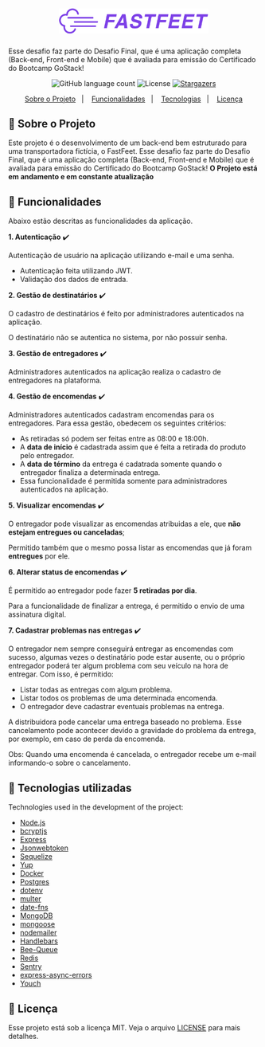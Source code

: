 <h1 align="center">
  <img alt="Fastfeet" title="Fastfeet" src=".github/logo.png" width="300px" />
</h1>

<p>Esse desafio faz parte do Desafio Final, que é uma aplicação completa (Back-end, Front-end e Mobile) que é avaliada para emissão do Certificado do Bootcamp GoStack!</p>

<p align="center">
  <img alt="GitHub language count" src="https://img.shields.io/github/languages/count/rlocatelli9/backend-FastFeet?color=%2304D361">

  <img alt="License" src="https://img.shields.io/badge/license-MIT-%2304D361">

  <a href="https://github.com/rlocatelli9/backend-FastFeet/stargazers">
    <img alt="Stargazers" src="https://img.shields.io/github/stars/rlocatelli9/backend-FastFeet?style=social">
  </a>
</p>

<p align="center">
  <a href="#rocket-sobre-o-projeto">Sobre o Projeto</a>&nbsp;&nbsp;&nbsp;|&nbsp;&nbsp;&nbsp;
  <a href="#rocket-funcionalidades">Funcionalidades</a>&nbsp;&nbsp;&nbsp;|&nbsp;&nbsp;&nbsp;
  <a href="#rocket-tecnologias-utilizadas">Tecnologias</a>&nbsp;&nbsp;&nbsp;|&nbsp;&nbsp;&nbsp;
  <a href="#memo-licença">Licença</a>
</p>

## :rocket: Sobre o Projeto

Este projeto é o desenvolvimento de um back-end bem estruturado para uma transportadora fictícia, o FastFeet. Esse desafio faz parte do Desafio Final, que é uma aplicação completa (Back-end, Front-end e Mobile) que é avaliada para emissão do Certificado do Bootcamp GoStack! **O Projeto está em andamento e em constante atualização**

## :rocket: Funcionalidades

Abaixo estão descritas as funcionalidades da aplicação.

**1. Autenticação** :heavy_check_mark:

Autenticação de usuário na aplicação utilizando e-mail e uma senha.

- Autenticação feita utilizando JWT.
- Validação dos dados de entrada.

**2. Gestão de destinatários** :heavy_check_mark:

O cadastro de destinatários é feito por administradores autenticados na aplicação.

O destinatário não se autentica no sistema, por não possuir senha.

**3. Gestão de entregadores** :heavy_check_mark:

Administradores autenticados na aplicação realiza o cadastro de entregadores na plataforma.

**4. Gestão de encomendas** :heavy_check_mark:

Administradores autenticados cadastram encomendas para os entregadores. Para essa gestão, obedecem os seguintes critérios:

- As retiradas só podem ser feitas entre as 08:00 e 18:00h.
- A **data de início** é cadastrada assim que é feita a retirada do produto pelo entregador.
- A **data de término** da entrega é cadatrada somente quando o entregador finaliza a determinada entrega.
- Essa funcionalidade é permitida somente para administradores autenticados na aplicação.

**5. Visualizar encomendas** :heavy_check_mark:

O entregador pode visualizar as encomendas atribuidas a ele, que **não estejam entregues ou canceladas**;

Permitido também que o mesmo possa listar as encomendas que já foram **entregues** por ele.

**6. Alterar status de encomendas** :heavy_check_mark:

É permitido ao entregador pode fazer **5 retiradas por dia**.

Para a funcionalidade de finalizar a entrega, é permitido o envio de uma assinatura digital.

**7. Cadastrar problemas nas entregas** :heavy_check_mark:

O entregador nem sempre conseguirá entregar as encomendas com sucesso, algumas vezes o destinatário pode estar ausente, ou o próprio entregador poderá ter algum problema com seu veículo na hora de entregar. Com isso, é permitido:

- Listar todas as entregas com algum problema.
- Listar todos os problemas de uma determinada encomenda.
- O entregador deve cadastrar eventuais problemas na entrega.

A distribuidora pode cancelar uma entrega baseado no problema. Esse cancelamento pode acontecer devido a gravidade do problema da entrega, por exemplo, em caso de perda da encomenda.

Obs: Quando uma encomenda é cancelada, o entregador recebe um e-mail informando-o sobre o cancelamento.

## :rocket: Tecnologias utilizadas

Technologies used in the development of the project:

- [Node.js](https://nodejs.org/en/)
- [bcryptjs](https://www.npmjs.com/package/bcryptjs)
- [Express](https://expressjs.com/)
- [Jsonwebtoken](https://jwt.io/)
- [Sequelize](https://sequelize.org/)
- [Yup](https://github.com/jquense/yup)
- [Docker](https://www.docker.com/)
- [Postgres](https://www.postgresql.org/)
- [dotenv](https://www.npmjs.com/package/dotenv)
- [multer](https://github.com/expressjs/multer)
- [date-fns](https://date-fns.org/)
- [MongoDB](https://www.mongodb.com/)
- [mongoose](https://mongoosejs.com/)
- [nodemailer](https://nodemailer.com/about/)
- [Handlebars](https://handlebarsjs.com/)
- [Bee-Queue](https://github.com/bee-queue/bee-queue)
- [Redis](https://redis.io/)
- [Sentry](https://sentry.io/)
- [express-async-errors](npmjs.com/package/express-async-errors)
- [Youch](https://www.npmjs.com/package/youch)

## :memo: Licença

Esse projeto está sob a licença MIT. Veja o arquivo [LICENSE](LICENSE.md) para mais detalhes.
